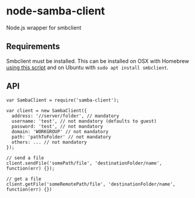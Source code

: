 node-samba-client
=================

Node.js wrapper for smbclient


Requirements
------------
Smbclient must be installed. This can be installed on OSX with Homebrew [using this script](https://raw.githubusercontent.com/Homebrew/homebrew-core/1fd22fea2426e1ae34e85177234c6e59f63add58/Formula/samba.rb) and on Ubuntu with `sudo apt install smbclient`.

API
-------------

	var SambaClient = require('samba-client');

	var client = new SambaClient({
	  address: '//server/folder', // mandatory
	  username: 'test', // not mandatory (defaults to guest)
	  password: 'test', // not mandatory
	  domain: 'WORKGROUP' // not mandatory
	  path: 'pathToFolder' // not mandatory
	  others: ... // not mandatory
	});

	// send a file
	client.sendFile('somePath/file', 'destinationFolder/name', function(err) {});

	// get a file
	client.getFile('someRemotePath/file', 'destinationFolder/name', function(err) {})
